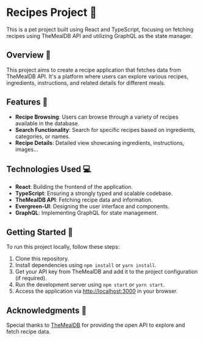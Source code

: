 # Recipes Project 🍳

This is a pet project built using React and TypeScript, focusing on fetching recipes using TheMealDB API and utilizing GraphQL as the state manager.

## Overview 📝

This project aims to create a recipe application that fetches data from TheMealDB API. It's a platform where users can explore various recipes, ingredients, instructions, and related details for different meals.

## Features 🌟

- **Recipe Browsing**: Users can browse through a variety of recipes available in the database.
- **Search Functionality**: Search for specific recipes based on ingredients, categories, or names.
- **Recipe Details**: Detailed view showcasing ingredients, instructions, images...

## Technologies Used 💻

- **React**: Building the frontend of the application.
- **TypeScript**: Ensuring a strongly typed and scalable codebase.
- **TheMealDB API**: Fetching recipe data and information.
- **Evergreen-UI**: Designing the user interface and components.
- **GraphQL**: Implementing GraphQL for state management.

## Getting Started 🚀

To run this project locally, follow these steps:

1. Clone this repository.
2. Install dependencies using `npm install` or `yarn install`.
3. Get your API key from TheMealDB and add it to the project configuration (if required).
4. Run the development server using `npm start` or `yarn start`.
5. Access the application via [http://localhost:3000](http://localhost:3000) in your browser.

## Acknowledgments 🙏

Special thanks to [TheMealDB](https://www.themealdb.com/api.php) for providing the open API to explore and fetch recipe data.